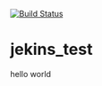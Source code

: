 [![Build Status](https://travis-ci.org/michaelliao/openweixin.svg?branch=master)](https://travis-ci.org/michaelliao/openweixin)
# jekins_test
hello world
